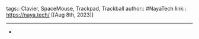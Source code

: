 tags:: Clavier, SpaceMouse, Trackpad, Trackball
author:: #NayaTech
link:: https://naya.tech/
[[Aug 8th, 2023]]
***

-